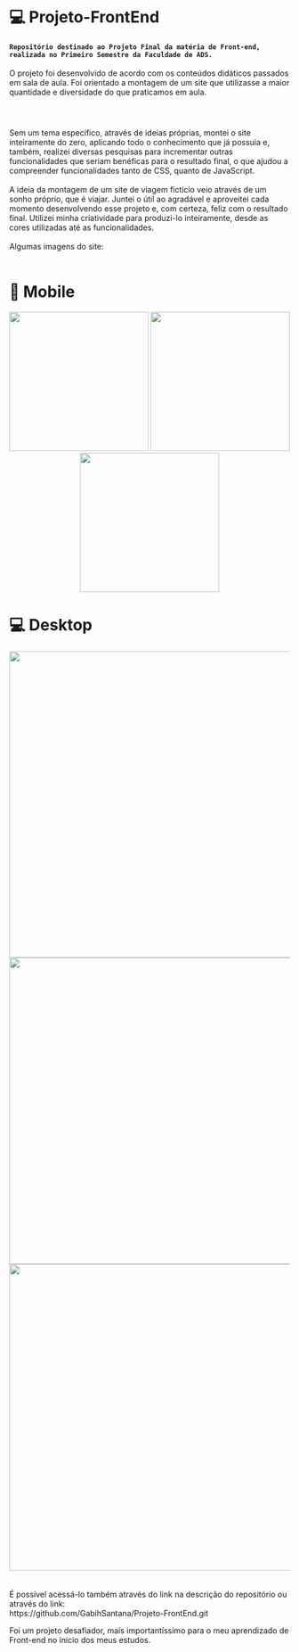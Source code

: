 # 💻 Projeto-FrontEnd
**`Repositório destinado ao Projeto Final da matéria de Front-end, realizada no Primeiro Semestre da Faculdade de ADS.`**
<br /> <br />
O projeto foi desenvolvido de acordo com os conteúdos didáticos passados em sala de aula. Foi orientado a montagem de um site que utilizasse a maior
quantidade e diversidade do que praticamos em aula. 
#
<br />
Sem um tema específico, através de ideias próprias, montei o site inteiramente do zero, aplicando todo o conhecimento que já possuia e, também, realizei diversas pesquisas para incrementar outras funcionalidades que seriam benéficas para o resultado final, o que ajudou a compreender funcionalidades tanto de CSS, quanto de JavaScript. 
<br /> <br />
A ideia da montagem de um site de viagem fictício veio através de um sonho próprio, que é viajar. Juntei o útil ao agradável e aproveitei cada momento desenvolvendo esse
projeto e, com certeza, feliz com o resultado final. Utilizei minha criatividade para produzi-lo inteiramente, desde as cores utilizadas até as funcionalidades.
<br /> <br />
Algumas imagens do site:
<br /> <br />

# 📱 Mobile
<div align = "center">
<img src="https://github.com/GabihSantana/Projeto-FrontEnd/assets/135717302/fd401681-e295-4600-b2d1-5b060a87d6ff" width="250px" />
<img src="https://github.com/GabihSantana/Projeto-FrontEnd/assets/135717302/63e764d7-0643-4e92-9152-aa2290ab650e" width="250px" />
<img src="https://github.com/GabihSantana/Projeto-FrontEnd/assets/135717302/4978ae6b-93be-40e7-ae89-fa2ff29670f9" width="250px" />
</div>

# 💻 Desktop
<div align = "center">
<img src="https://github.com/GabihSantana/Projeto-FrontEnd/assets/135717302/ad353544-b163-4a35-b2c6-441a14b9cd73" width="550px" />
<img src="https://github.com/GabihSantana/Projeto-FrontEnd/assets/135717302/afba7670-5836-4f86-a4d8-0a056a106fb3" width="550px" />
<img src="https://github.com/GabihSantana/Projeto-FrontEnd/assets/135717302/fc667243-bfe8-4eb7-a536-198147bd84b8" width="550px" />
</div>
<br /><br />
É possível acessá-lo também através do link na descrição do repositório ou através do link:
<br />
https://github.com/GabihSantana/Projeto-FrontEnd.git

Foi um projeto desafiador, mais importantíssimo para o meu aprendizado de Front-end no ínicio dos meus estudos.
